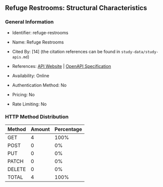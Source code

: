 ## Refuge Restrooms: Structural Characteristics

### General Information

- Identifier: refuge-restrooms

- Name: Refuge Restrooms

- Cited By: [14] (the citation references can be found in `study-data/study-apis.md`)

- References: [API Website](https://www.refugerestrooms.org/api/docs) | [OpenAPI Specification](https://www.refugerestrooms.org/api/swagger_doc.json)

- Availability: Online

- Authentication Method: No

- Pricing: No

- Rate Limiting: No

### HTTP Method Distribution

| Method | Amount | Percentage |
|--------|--------|------------|
| GET | 4 | 100% |
| POST | 0 | 0% |
| PUT | 0 | 0% |
| PATCH | 0 | 0% |
| DELETE | 0 | 0% |
| TOTAL | 4 | 100% |
